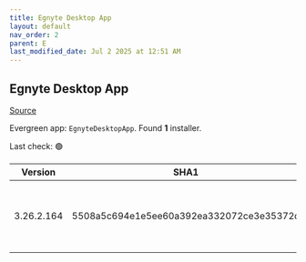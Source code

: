 ```yaml
---
title: Egnyte Desktop App
layout: default
nav_order: 2
parent: E
last_modified_date: Jul 2 2025 at 12:51 AM
---
```


## Egnyte Desktop App

[Source](https://www.egnyte.com/solutions/sharing-collaboration)

Evergreen app: `EgnyteDesktopApp`. Found **1** installer.

Last check: 🟢

| Version    | SHA1                                     | Type | URI                                                                                                                                                                                      |
| ---------- | ---------------------------------------- | ---- | ---------------------------------------------------------------------------------------------------------------------------------------------------------------------------------------- |
| 3.26.2.164 | 5508a5c694e1e5ee60a392ea332072ce3e35372d | msi  | [https://egnyte-cdn.egnyte.com/egnytedrive/win/en-us/3.26.2/EgnyteDesktopApp_3.26.2_164.msi](https://egnyte-cdn.egnyte.com/egnytedrive/win/en-us/3.26.2/EgnyteDesktopApp_3.26.2_164.msi) |
